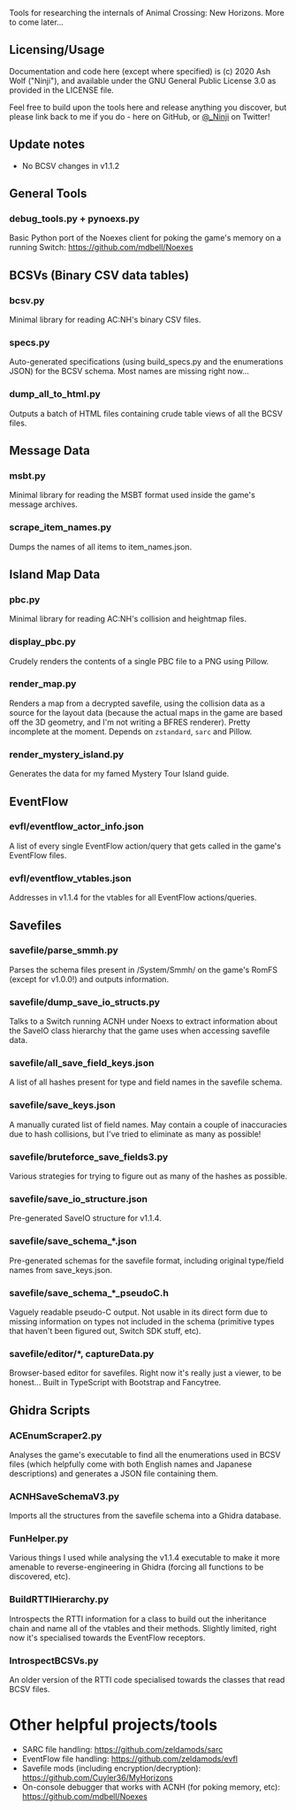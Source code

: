 Tools for researching the internals of Animal Crossing: New Horizons. More to come later...

## Licensing/Usage

Documentation and code here (except where specified) is (c) 2020 Ash Wolf ("Ninji"), and available under the GNU General Public License 3.0 as provided in the LICENSE file.

Feel free to build upon the tools here and release anything you discover, but please link back to me if you do - here on GitHub, or [@_Ninji](https://twitter.com/_Ninji) on Twitter!

## Update notes

- No BCSV changes in v1.1.2

## General Tools

### debug\_tools.py + pynoexs.py

Basic Python port of the Noexes client for poking the game's memory on a running Switch: https://github.com/mdbell/Noexes

## BCSVs (Binary CSV data tables)

### bcsv.py

Minimal library for reading AC:NH's binary CSV files.

### specs.py

Auto-generated specifications (using build\_specs.py and the enumerations JSON) for the BCSV schema. Most names are missing right now...

### dump\_all\_to\_html.py

Outputs a batch of HTML files containing crude table views of all the BCSV files.

## Message Data

### msbt.py

Minimal library for reading the MSBT format used inside the game's message archives.

### scrape\_item\_names.py

Dumps the names of all items to item\_names.json.

## Island Map Data

### pbc.py

Minimal library for reading AC:NH's collision and heightmap files.

### display\_pbc.py

Crudely renders the contents of a single PBC file to a PNG using Pillow.

### render\_map.py

Renders a map from a decrypted savefile, using the collision data as a source for the layout data (because the actual maps in the game are based off the 3D geometry, and I'm not writing a BFRES renderer). Pretty incomplete at the moment. Depends on `zstandard`, `sarc` and Pillow.

### render\_mystery\_island.py

Generates the data for my famed Mystery Tour Island guide.

## EventFlow

### evfl/eventflow\_actor\_info.json

A list of every single EventFlow action/query that gets called in the game's EventFlow files.

### evfl/eventflow\_vtables.json

Addresses in v1.1.4 for the vtables for all EventFlow actions/queries.

## Savefiles

### savefile/parse\_smmh.py

Parses the schema files present in /System/Smmh/ on the game's RomFS (except for v1.0.0!) and outputs information.

### savefile/dump\_save\_io\_structs.py

Talks to a Switch running ACNH under Noexs to extract information about the SaveIO class hierarchy that the game uses when accessing savefile data.

### savefile/all\_save\_field\_keys.json

A list of all hashes present for type and field names in the savefile schema.

### savefile/save\_keys.json

A manually curated list of field names. May contain a couple of inaccuracies due to hash collisions, but I've tried to eliminate as many as possible!

### savefile/bruteforce\_save\_fields3.py

Various strategies for trying to figure out as many of the hashes as possible.

### savefile/save\_io\_structure.json

Pre-generated SaveIO structure for v1.1.4.

### savefile/save\_schema\_*.json

Pre-generated schemas for the savefile format, including original type/field names from save\_keys.json.

### savefile/save\_schema\_*\_pseudoC.h

Vaguely readable pseudo-C output. Not usable in its direct form due to missing information on types not included in the schema (primitive types that haven't been figured out, Switch SDK stuff, etc).

### savefile/editor/*, captureData.py

Browser-based editor for savefiles. Right now it's really just a viewer, to be honest... Built in TypeScript with Bootstrap and Fancytree.

## Ghidra Scripts

### ACEnumScraper2.py

Analyses the game's executable to find all the enumerations used in BCSV files (which helpfully come with both English names and Japanese descriptions) and generates a JSON file containing them.

### ACNHSaveSchemaV3.py

Imports all the structures from the savefile schema into a Ghidra database.

### FunHelper.py

Various things I used while analysing the v1.1.4 executable to make it more amenable to reverse-engineering in Ghidra (forcing all functions to be discovered, etc).

### BuildRTTIHierarchy.py

Introspects the RTTI information for a class to build out the inheritance chain and name all of the vtables and their methods. Slightly limited, right now it's specialised towards the EventFlow receptors.

### IntrospectBCSVs.py

An older version of the RTTI code specialised towards the classes that read BCSV files.

# Other helpful projects/tools

- SARC file handling: https://github.com/zeldamods/sarc
- EventFlow file handling: https://github.com/zeldamods/evfl
- Savefile mods (including encryption/decryption): https://github.com/Cuyler36/MyHorizons
- On-console debugger that works with ACNH (for poking memory, etc): https://github.com/mdbell/Noexes
